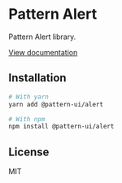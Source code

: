 # Pattern Alert

Pattern Alert library.

[View documentation](https://pattern.icu/)

## Installation

```sh
# With yarn
yarn add @pattern-ui/alert

# With npm
npm install @pattern-ui/alert
```

## License

MIT
